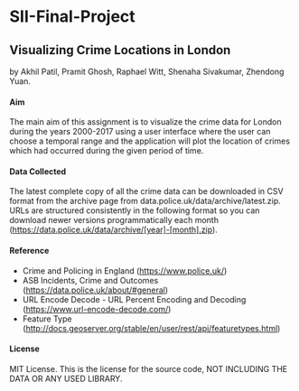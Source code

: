 # SII-Final-Project

## Visualizing Crime Locations in London

by Akhil Patil, Pramit Ghosh, Raphael Witt, Shenaha Sivakumar, Zhendong Yuan.

#### Aim
The main aim of this assignment is to visualize the crime data for London during the years 2000-2017 using a user interface where the user can choose a temporal range and the application will plot the location of crimes which had occurred during the given period of time.

#### Data Collected
The latest complete copy of all the crime data can be downloaded in CSV format from the archive page from data.police.uk/data/archive/latest.zip. URLs are structured consistently in the following format so you can download newer versions programmatically each month (https://data.police.uk/data/archive/[year]-[month].zip).

#### Reference
- Crime and Policing in England (https://www.police.uk/)
- ASB Incidents, Crime and Outcomes (https://data.police.uk/about/#general)
- URL Encode Decode - URL Percent Encoding and Decoding (https://www.url-encode-decode.com/)
- Feature Type (http://docs.geoserver.org/stable/en/user/rest/api/featuretypes.html)

#### License
MIT License. This is the license for the source code, NOT INCLUDING THE DATA OR ANY USED LIBRARY.
